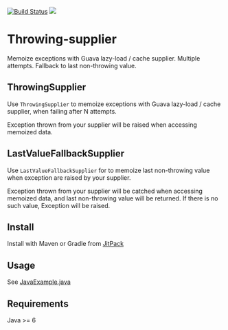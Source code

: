 [![Build Status](https://travis-ci.org/zeroleak/throwing-supplier.svg?branch=master)](https://travis-ci.org/zeroleak/throwing-supplier)
[![](https://jitpack.io/v/zeroleak/throwing-supplier.svg)](https://jitpack.io/#zeroleak/throwing-supplier)


# Throwing-supplier
Memoize exceptions with Guava lazy-load / cache supplier. Multiple attempts. Fallback to last non-throwing value.

## ThrowingSupplier
Use ```ThrowingSupplier``` to memoize exceptions with Guava lazy-load / cache supplier, when failing after N attempts.

Exception thrown from your supplier will be raised when accessing memoized data.


## LastValueFallbackSupplier
Use ```LastValueFallbackSupplier``` for to memoize last non-throwing value when exception are raised by your supplier.

Exception thrown from your supplier will be catched when accessing memoized data, and last non-throwing value will be returned. If there is no such value, Exception will be raised.




## Install
Install with Maven or Gradle from [JitPack](https://jitpack.io/#zeroleak/throwing-supplier)

## Usage
See [JavaExample.java](src/test/java/com/zeroleak/throwingsupplier/JavaExample.java)


## Requirements
Java >= 6

